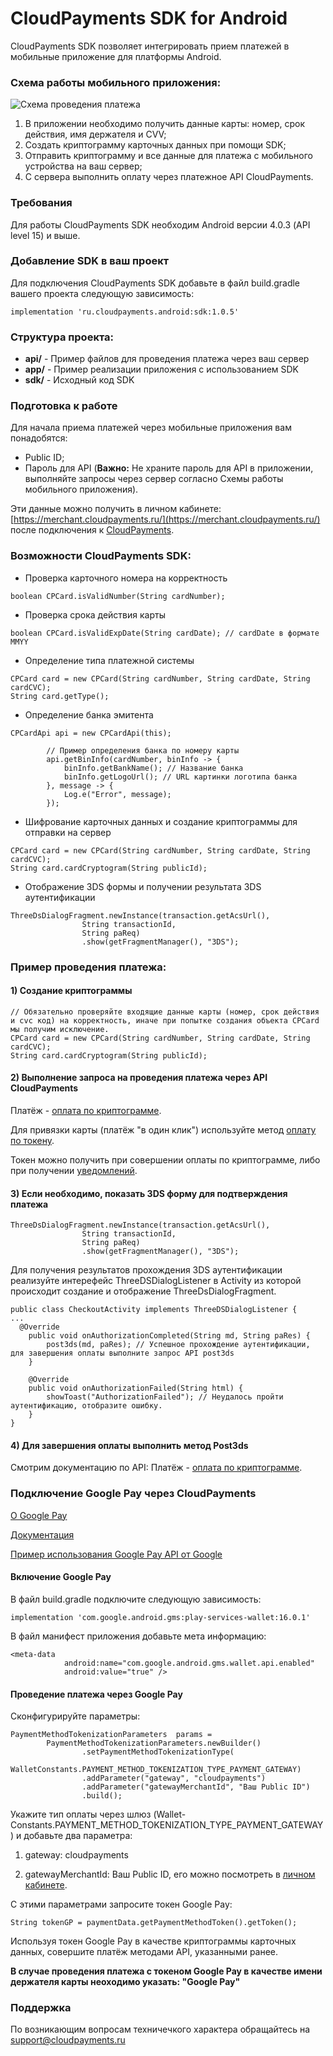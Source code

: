 # CloudPayments SDK for Android 

CloudPayments SDK позволяет интегрировать прием платежей в мобильные приложение для платформы Android.

### Схема работы мобильного приложения:
![Схема проведения платежа](https://cloudpayments.ru/storage/SNbUKmXtE1XgZoL7ypOSJBTFKvRpfMaWtWiNI51U.png)
1. В приложении необходимо получить данные карты: номер, срок действия, имя держателя и CVV;
2. Создать криптограмму карточных данных при помощи SDK;
3. Отправить криптограмму и все данные для платежа с мобильного устройства на ваш сервер;
4. С сервера выполнить оплату через платежное API CloudPayments. 

### Требования
Для работы CloudPayments SDK необходим Android версии 4.0.3 (API level 15) и выше.

### Добавление SDK в ваш проект
Для подключения CloudPayments SDK добавьте в файл build.gradle вашего проекта следующую зависимость:

```
implementation 'ru.cloudpayments.android:sdk:1.0.5'
```
### Структура проекта:

* **api/** - Пример файлов для проведения платежа через ваш сервер
* **app/** - Пример реализации приложения с использованием SDK
* **sdk/** - Исходный код SDK


### Подготовка к работе

Для начала приема платежей через мобильные приложения вам понадобятся:

* Public ID;
* Пароль для API (**Важно:** Не храните пароль для API в приложении, выполняйте запросы через сервер согласно Схемы работы мобильного приложения).

Эти данные можно получить в личном кабинете: [https://merchant.cloudpayments.ru/](https://merchant.cloudpayments.ru/) после подключения к [CloudPayments](https://cloudpayments.ru/).

### Возможности CloudPayments SDK:

* Проверка карточного номера на корректность

```
boolean CPCard.isValidNumber(String cardNumber);

```

* Проверка срока действия карты

```
boolean CPCard.isValidExpDate(String cardDate); // cardDate в формате MMYY

```

* Определение типа платежной системы

```
CPCard card = new CPCard(String cardNumber, String cardDate, String cardCVC);
String card.getType();

```

* Определение банка эмитента

```
CPCardApi api = new CPCardApi(this);

        // Пример определения банка по номеру карты
        api.getBinInfo(cardNumber, binInfo -> {
            binInfo.getBankName(); // Название банка
            binInfo.getLogoUrl(); // URL картинки логотипа банка
        }, message -> {
            Log.e("Error", message);
        });

```

* Шифрование карточных данных и создание криптограммы для отправки на сервер

```
CPCard card = new CPCard(String cardNumber, String cardDate, String cardCVC);
String card.cardCryptogram(String publicId);

```

* Отображение 3DS формы и получении результата 3DS аутентификации

```
ThreeDsDialogFragment.newInstance(transaction.getAcsUrl(),
                String transactionId,
                String paReq)
                .show(getFragmentManager(), "3DS");
```

### Пример проведения платежа:

#### 1) Создание криптограммы

```
// Обязательно проверяйте входящие данные карты (номер, срок действия и cvc код) на корректность, иначе при попытке создания объекта CPCard мы получим исключение.
CPCard card = new CPCard(String cardNumber, String cardDate, String cardCVC);
String card.cardCryptogram(String publicId);

```

#### 2) Выполнение запроса на проведения платежа через  API CloudPayments

Платёж - [оплата по криптограмме](https://developers.cloudpayments.ru/#oplata-po-kriptogramme).

Для привязки карты (платёж "в один клик")  используйте метод
[оплату по токену](https://developers.cloudpayments.ru/#oplata-po-tokenu-rekarring).  

Токен можно получить при совершении оплаты по криптограмме, либо при получении  [уведомлений](https://developers.cloudpayments.ru/#uvedomleniya).


#### 3) Если необходимо, показать 3DS форму для подтверждения платежа

```
ThreeDsDialogFragment.newInstance(transaction.getAcsUrl(),
                String transactionId,
                String paReq)
                .show(getFragmentManager(), "3DS");
```

Для получения результатов прохождения 3DS аутентификации реализуйте интерефейс ThreeDSDialogListener в Activity из которой происходит создание и отображение ThreeDsDialogFragment.

```
public class CheckoutActivity implements ThreeDSDialogListener {
...
  @Override
    public void onAuthorizationCompleted(String md, String paRes) {
        post3ds(md, paRes); // Успешное прохождение аутентификации, для завершения оплаты выполните запрос API post3ds
    }

    @Override
    public void onAuthorizationFailed(String html) {
        showToast("AuthorizationFailed"); // Неудалось пройти аутентификацию, отобразите ошибку.
    }
}
```

#### 4) Для завершения оплаты выполнить метод Post3ds

Смотрим документацию по API: Платёж - [оплата по криптограмме](https://developers.cloudpayments.ru/#oplata-po-kriptogramme).

### Подключение Google Pay  через CloudPayments

[О Google Pay](https://cloudpayments.ru/wiki/integration/products/googlepay)

[Документация](https://developers.google.com/payments/setup)

[Пример использования Google Pay API от Google](https://github.com/android-pay/paymentsapi-quickstart)

#### Включение Google Pay 

В файл build.gradle подключите следующую зависимость:

```
implementation 'com.google.android.gms:play-services-wallet:16.0.1'
```

В файл манифест приложения добавьте мета информацию:

```
<meta-data
            android:name="com.google.android.gms.wallet.api.enabled"
            android:value="true" />
```

#### Проведение платежа через Google Pay  

Сконфигурируйте параметры:

```
PaymentMethodTokenizationParameters  params =
		PaymentMethodTokenizationParameters.newBuilder()
				.setPaymentMethodTokenizationType(
				WalletConstants.PAYMENT_METHOD_TOKENIZATION_TYPE_PAYMENT_GATEWAY)
				.addParameter("gateway", "cloudpayments")
				.addParameter("gatewayMerchantId", "Ваш Public ID")
				.build();
```

Укажите тип оплаты через шлюз (Wallet-Constants.PAYMENT_METHOD_TOKENIZATION_TYPE_PAYMENT_GATEWAY) и добавьте два параметра:

1) gateway: cloudpayments

2) gatewayMerchantId: Ваш Public ID, его можно посмотреть в [личном кабинете](https://merchant.cloudpayments.ru/).

С этими параметрами запросите токен Google Pay:

```
String tokenGP = paymentData.getPaymentMethodToken().getToken();
```

Используя токен Google Pay в качестве криптограммы карточных данных, совершите платёж  методами API, указанными ранее.

**В случае проведения платежа с токеном Google Pay в качестве имени держателя карты неоходимо указать: "Google Pay"**

### Поддержка

По возникающим вопросам техничечкого характера обращайтесь на support@cloudpayments.ru
